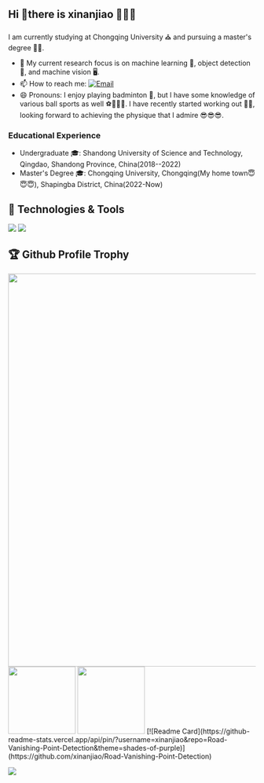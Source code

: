## Hi 👋there is xinanjiao 🥰🥰🥰
  I am currently studying at Chongqing University ⛪️ and pursuing a master's degree 🧑‍🎓.

- 🔭 My current research focus is on machine learning 🤖, object detection 📸, and machine vision 🖥.
- 📫 How to reach me: [![Email](https://img.shields.io/badge/Email-%40xinanjiao-blue?style=flat&logo=gmail)](mailto:zzh@cqu.std.cn)
- 😄 Pronouns: I enjoy playing badminton 🏸, but I have some knowledge of various ball sports as well ⚽️🏀🏓🏐. I have recently started working out 🏋️‍♂️, looking forward to achieving the physique that I admire 😎😎😎.

### Educational Experience
- Undergraduate 🎓: Shandong University of Science and Technology, Qingdao, Shandong Province, China(2018--2022)
- Master's Degree 🎓: Chongqing University, Chongqing(My home town😇😇😇), Shapingba District, China(2022-Now)

## 🔧 Technologies & Tools

![](https://img.shields.io/badge/OS-Windows-informational?style=flat&logo=windows&logoColor=white&color=2bbc8a)
![](https://img.shields.io/badge/Editor-PyCharm-informational?style=flat&logo=pycharm&logoColor=white&color=2bbc8a)

## 🏆 Github Profile Trophy
<img width=800 src="https://github-profile-trophy.vercel.app/?username=xinanjiao&column=9&theme=gruvbox&no-frame=true"/>

<img align="" height="137px" src="https://github-readme-stats.vercel.app/api?username=xinanjiao&theme=aura&show_icons=true&count_private=true"/>
<img align="" height="137px" src="https://github-readme-stats.vercel.app/api/top-langs/?username=anuraghazra&layout=compact"/>
[![Readme Card](https://github-readme-stats.vercel.app/api/pin/?username=xinanjiao&repo=Road-Vanishing-Point-Detection&theme=shades-of-purple)](https://github.com/xinanjiao/Road-Vanishing-Point-Detection)

![](https://komarev.com/ghpvc/?username=xinanjiao)
